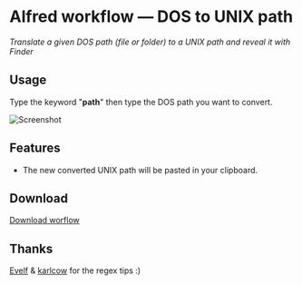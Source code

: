 Alfred workflow — DOS to UNIX path
====================

*Translate a given DOS path (file or folder) to a UNIX path and reveal it with Finder*

## Usage

Type the keyword "**path**" then type the DOS path you want to convert.

![Screenshot]()

## Features

- The new converted UNIX path will be pasted in your clipboard.

## Download

[Download worflow]()

## Thanks

[Evelf](https://github.com/evelf) & [karlcow](https://github.com/karlcow) for the regex tips :)
